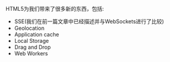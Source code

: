 HTML5为我们带来了很多新的东西，包括:

- SSE(我们在前一篇文章中已经描述并与WebSockets进行了比较)
- Geolocation
- Application cache
- Local Storage
- Drag and Drop
- Web Workers
